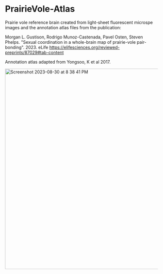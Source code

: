 # PrairieVole-Atlas

Prairie vole reference brain created from light-sheet fluorescent microspe images and the annotation atlas files from the publication:

Morgan L. Gustison, Rodrigo Munoz-Castenada, Pavel Osten, Steven Phelps. "Sexual coordination in a whole-brain map of prairie-vole pair-bonding". 2023. eLife
https://elifesciences.org/reviewed-preprints/87029#tab-content


Annotation atlas adapted from Yongsoo, K et al 2017. 

<img width="660" alt="Screenshot 2023-08-30 at 8 38 41 PM" src="https://github.com/rodrigomc84/PrairieVole-Atlas/assets/18578474/77834c73-6f14-4947-8969-acbe1e4bd316">
